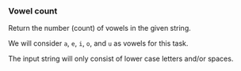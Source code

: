 ### Vowel count

Return the number (count) of vowels in the given string.

We will consider `a`, `e`, `i`, `o`, and `u` as vowels for this task.

The input string will only consist of lower case letters and/or spaces.
